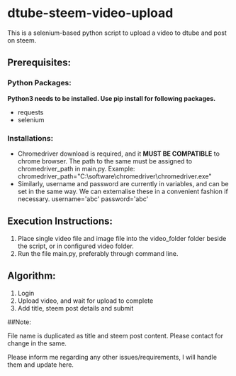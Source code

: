 # dtube-steem-video-upload
This is a selenium-based python script to upload a video to dtube and post on steem.

## Prerequisites:

### Python Packages:
**Python3 needs to be installed. Use pip install for following packages.**
- requests
- selenium

### Installations:

- Chromedriver download is required, and it **MUST BE COMPATIBLE** to chrome browser. The path to the same must be assigned to chromedriver_path in main.py. 
Example: chromedriver_path="C:\\software\\chromedriver\\chromedriver.exe"
- Similarly, username and password are currently in variables, and can be set in the same way. We can externalise these in a convenient fashion if necessary.
username='abc'
password='abc'

## Execution Instructions:

1. Place single video file and image file into the video_folder folder beside the script, or in configured video folder.
2. Run the file main.py, preferably through command line.

## Algorithm:

1. Login
2. Upload video, and wait for upload to complete
3. Add title, steem post details and submit

##Note:

File name is duplicated as title and steem post content. Please contact for change in the same.

Please inform me regarding any other issues/requirements, I will handle them and update here.
